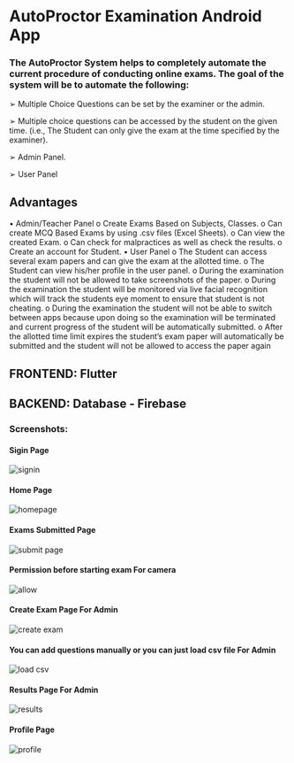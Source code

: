 # AutoProctor Examination Android App


### The AutoProctor System helps to completely automate the current procedure of conducting online exams. The goal of the system will be to automate the following:

  ➢ Multiple Choice Questions can be set by the examiner or the admin.

  ➢ Multiple choice questions can be accessed by the student on the given time. (i.e., The Student can only give the exam at the time specified by the examiner).
  
  ➢ Admin Panel.

  ➢ User Panel


## Advantages

• Admin/Teacher Panel
  o Create Exams Based on Subjects, Classes.
  o Can create MCQ Based Exams by using .csv files (Excel Sheets). 
  o Can view the created Exam.
  o Can check for malpractices as well as check the results. 
  o Create an account for Student.
• User Panel
  o The Student can access several exam papers and can give the exam at the allotted time.
  o The Student can view his/her profile in the user panel.
  o During the examination the student will not be allowed to take screenshots of the paper.
  o During the examination the student will be monitored via live facial recognition which will track the students eye moment to ensure that student is not cheating.
  o During the examination the student will not be able to switch between apps because upon doing so the examination will be terminated and current progress of the student will be automatically submitted.
  o After the allotted time limit expires the student’s exam paper will automatically be submitted and the student will not be allowed to access the paper again

## FRONTEND: Flutter
## BACKEND: Database - Firebase

### Screenshots:

#### Sigin Page
![signin](https://user-images.githubusercontent.com/43106131/157259409-7aa3db25-0cf5-4335-9e7e-c4abeda954c6.png)

#### Home Page
![homepage](https://user-images.githubusercontent.com/43106131/157259895-55e46560-e1f1-4418-a00e-b32aef14355b.png)

#### Exams Submitted Page
![submit page](https://user-images.githubusercontent.com/43106131/157259846-9a07b091-0cca-44fc-a1af-1079878175d1.png)

#### Permission before starting exam For camera
![allow ](https://user-images.githubusercontent.com/43106131/157260178-8bd2dc2b-ce94-4ef1-a5e5-88f1fd27a704.png)

#### Create Exam Page For Admin 
![create exam](https://user-images.githubusercontent.com/43106131/157260302-661acf0e-c6d3-4474-86b9-c04e6934c1a6.jpg)

#### You can add questions manually or you can just load csv file For Admin
![load csv](https://user-images.githubusercontent.com/43106131/157260838-8ac736e9-eb31-42b6-b7b7-ee8e8916fb4d.jpg)

#### Results Page For Admin
![results](https://user-images.githubusercontent.com/43106131/157260948-502a4531-b335-437a-b339-c1e99acaa09a.jpg)

#### Profile Page
![profile](https://user-images.githubusercontent.com/43106131/157261091-b35ae25b-9b68-487a-8f37-35b778176cf2.png)


